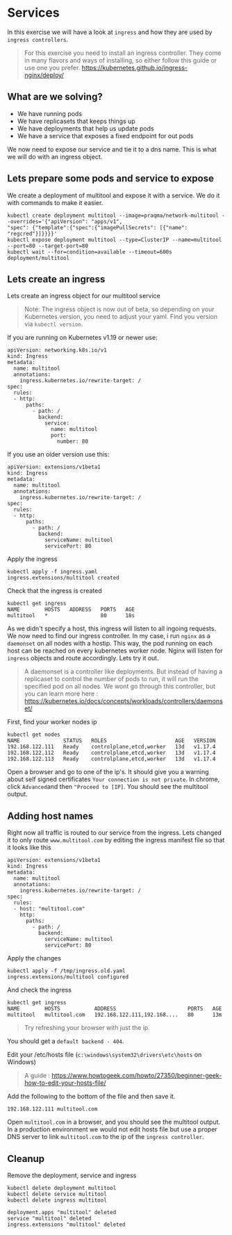 # Services

In this exercise we will have a look at `ingress` and how they are used by `ingress controllers`.

> For this exercise you need to install an ingress controller. They come in many flavors and ways of installing, so either follow this guide or use one you prefer. https://kubernetes.github.io/ingress-nginx/deploy/

## What are we solving?
- We have running pods
- We have replicasets that keeps things up
- We have deployments that help us update pods
- We have a service that exposes a fixed endpoint for out pods

We now need to expose our service and tie it to a dns name. This is what we will do with an ingress object.

## Lets prepare some pods and service to expose
We create a deployment of multitool and expose it with a service. We do it with commands to make it easier.

```
kubectl create deployment multitool --image=praqma/network-multitool --overrides='{"apiVersion": "apps/v1", 
"spec": {"template":{"spec":{"imagePullSecrets": [{"name": "regcred"}]}}}}'
kubectl expose deployment multitool --type=ClusterIP --name=multitool --port=80 --target-port=80
kubectl wait --for=condition=available --timeout=600s deployment/multitool
```

## Lets create an ingress
Lets create an ingress object for our multitool service

> Note: The ingress object is now out of beta, so depending on your Kubernetes version, you need to adjust your yaml. Find you version via `kubectl version`.


If you are running on Kubernetes v1.19 or newer use:
```
apiVersion: networking.k8s.io/v1
kind: Ingress
metadata:
  name: multitool
  annotations:
    ingress.kubernetes.io/rewrite-target: /
spec:
  rules:
  - http:
      paths:
        - path: /
          backend:
            service:
              name: multitool
              port:
                number: 80
```

If you use an older version use this:
```
apiVersion: extensions/v1beta1
kind: Ingress
metadata:
  name: multitool
  annotations:
    ingress.kubernetes.io/rewrite-target: /
spec:
  rules:
  - http:
      paths:
        - path: /
          backend:
            serviceName: multitool
            servicePort: 80
```

Apply the ingress
```
kubectl apply -f ingress.yaml
ingress.extensions/multitool created
```

Check that the ingress is created
```
kubectl get ingress
NAME        HOSTS   ADDRESS   PORTS   AGE
multitool   *                 80      18s
```

As we didn't specify a host, this ingress will listen to all ingoing requests. We now need to find our ingress controller. In my case, i run `nginx` as a `daemonset` on all nodes with a hostip. This way, the pod running on each host can be reached on every kubernetes worker node. Nginx will listen for `ingress` objects and route accordingly. Lets try it out.

> A daemonset is a controller like deployments. But instead of having a replicaset to control the number of pods to run, it will run the specified pod on all nodes. We wont go through this controller, but you can learn more here : https://kubernetes.io/docs/concepts/workloads/controllers/daemonset/

First, find your worker nodes ip
```
kubectl get nodes
NAME              STATUS   ROLES                      AGE   VERSION
192.168.122.111   Ready    controlplane,etcd,worker   13d   v1.17.4
192.168.122.112   Ready    controlplane,etcd,worker   13d   v1.17.4
192.168.122.113   Ready    controlplane,etcd,worker   13d   v1.17.4
```

Open a browser and go to one of the ip's. It should give you a warning about self signed certificates `Your connection is not private`. In chrome, click `Advanced`and then `"Proceed to [IP]`. You should see the multitool output.

## Adding host names
Right now all traffic is routed to our service from the ingress. Lets changed it to only route `www.multitool.com` by editing the ingress manifest file so that it looks like this

```
apiVersion: extensions/v1beta1
kind: Ingress
metadata:
  name: multitool
  annotations:
    ingress.kubernetes.io/rewrite-target: /
spec:
  rules:
  - host: "multitool.com"
    http:
      paths:
        - path: /
          backend:
            serviceName: multitool
            servicePort: 80
```
Apply the changes
```
kubectl apply -f /tmp/ingress.old.yaml
ingress.extensions/multitool configured
```

And check the ingress
```
kubectl get ingress
NAME        HOSTS           ADDRESS                       PORTS   AGE
multitool   multitool.com   192.168.122.111,192.168....   80      13m
```
> Try refreshing your browser with just the ip.

You should get a `default backend - 404`.

Edit your /etc/hosts file (`c:\windows\system32\drivers\etc\hosts` on Windows)

> A guide : https://www.howtogeek.com/howto/27350/beginner-geek-how-to-edit-your-hosts-file/

Add the following to the bottom of the file and then save it.
```
192.168.122.111 multitool.com
```

Open `multitool.com` in a browser, and you should see the multitool output. In a production environment we would not edit hosts file but use a proper DNS server to link `multitool.com` to the ip of the `ingress controller`. 

## Cleanup
Remove the deployment, service and ingress
```
kubectl delete deployment multitool
kubectl delete service multitool
kubectl delete ingress multitool

deployment.apps "multitool" deleted
service "multitool" deleted
ingress.extensions "multitool" deleted
```